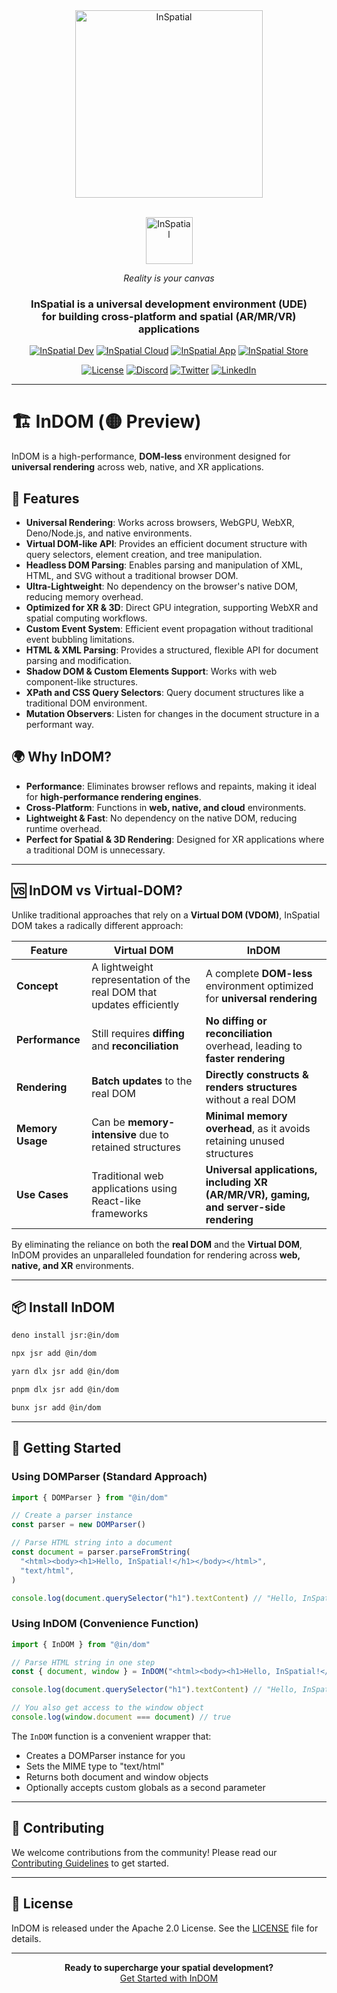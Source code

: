 <div align="center">
    <picture>
        <source media="(prefers-color-scheme: dark)" srcset="https://inspatial-storage.s3.eu-west-2.amazonaws.com/media/icon-brutal-light.svg">
        <source media="(prefers-color-scheme: light)" srcset="https://inspatial-storage.s3.eu-west-2.amazonaws.com/media/icon-brutal-dark.svg">
        <img src="https://inspatial-storage.s3.eu-west-2.amazonaws.com/media/icon-brutal-dark.svg" alt="InSpatial" width="300">
    </picture>

<br>
   <br>

<p align="center">
    <picture>
        <source media="(prefers-color-scheme: dark)" srcset="https://inspatial-storage.s3.eu-west-2.amazonaws.com/media/logo-light.svg">
        <source media="(prefers-color-scheme: light)" srcset="https://inspatial-storage.s3.eu-west-2.amazonaws.com/media/logo-dark.svg">
        <img src="https://inspatial-storage.s3.eu-west-2.amazonaws.com/media/logo-dark.svg" height="75" alt="InSpatial">
    </picture>
</p>

_Reality is your canvas_

<h3 align="center">
    InSpatial is a universal development environment (UDE) <br> for building cross-platform and spatial (AR/MR/VR) applications
</h3>

[![InSpatial Dev](https://inspatial-storage.s3.eu-west-2.amazonaws.com/media/dev-badge.svg)](https://www.inspatial.dev)
[![InSpatial Cloud](https://inspatial-storage.s3.eu-west-2.amazonaws.com/media/cloud-badge.svg)](https://www.inspatial.cloud)
[![InSpatial App](https://inspatial-storage.s3.eu-west-2.amazonaws.com/media/app-badge.svg)](https://www.inspatial.app)
[![InSpatial Store](https://inspatial-storage.s3.eu-west-2.amazonaws.com/media/store-badge.svg)](https://www.inspatial.store)

[![License](https://img.shields.io/badge/license-Apache%202.0-blue.svg)](https://opensource.org/licenses/Apache-2.0)
[![Discord](https://img.shields.io/badge/discord-join_us-5a66f6.svg?style=flat-square)](https://discord.gg/inspatiallabs)
[![Twitter](https://img.shields.io/badge/twitter-follow_us-1d9bf0.svg?style=flat-square)](https://twitter.com/inspatiallabs)
[![LinkedIn](https://img.shields.io/badge/linkedin-connect_with_us-0a66c2.svg?style=flat-square)](https://www.linkedin.com/company/inspatiallabs)

</div>

---

# 🏗️ InDOM (🟡 Preview)

InDOM is a high-performance, **DOM-less** environment designed for
**universal rendering** across web, native, and XR applications.

## 🚀 Features

- **Universal Rendering**: Works across browsers, WebGPU, WebXR, Deno/Node.js,
  and native environments.
- **Virtual DOM-like API**: Provides an efficient document structure with query
  selectors, element creation, and tree manipulation.
- **Headless DOM Parsing**: Enables parsing and manipulation of XML, HTML, and
  SVG without a traditional browser DOM.
- **Ultra-Lightweight**: No dependency on the browser's native DOM, reducing
  memory overhead.
- **Optimized for XR & 3D**: Direct GPU integration, supporting WebXR and
  spatial computing workflows.
- **Custom Event System**: Efficient event propagation without traditional event
  bubbling limitations.
- **HTML & XML Parsing**: Provides a structured, flexible API for document
  parsing and modification.
- **Shadow DOM & Custom Elements Support**: Works with web component-like
  structures.
- **XPath and CSS Query Selectors**: Query document structures like a
  traditional DOM environment.
- **Mutation Observers**: Listen for changes in the document structure in a
  performant way.

## 🌍 Why InDOM?

- **Performance**: Eliminates browser reflows and repaints, making it ideal for
  **high-performance rendering engines**.
- **Cross-Platform**: Functions in **web, native, and cloud** environments.
- **Lightweight & Fast**: No dependency on the native DOM, reducing runtime
  overhead.
- **Perfect for Spatial & 3D Rendering**: Designed for XR applications where a
  traditional DOM is unnecessary.

---

## 🆚 InDOM vs Virtual-DOM?

Unlike traditional approaches that rely on a **Virtual DOM (VDOM)**, InSpatial
DOM takes a radically different approach:

| Feature          | Virtual DOM                                                           | InDOM                                                                          |
| ---------------- | --------------------------------------------------------------------- | -------------------------------------------------------------------------------------- |
| **Concept**      | A lightweight representation of the real DOM that updates efficiently | A complete **DOM-less** environment optimized for **universal rendering**              |
| **Performance**  | Still requires **diffing** and **reconciliation**                     | **No diffing or reconciliation** overhead, leading to **faster rendering**             |
| **Rendering**    | **Batch updates** to the real DOM                                     | **Directly constructs & renders structures** without a real DOM                        |
| **Memory Usage** | Can be **memory-intensive** due to retained structures                | **Minimal memory overhead**, as it avoids retaining unused structures                  |
| **Use Cases**    | Traditional web applications using React-like frameworks              | **Universal applications, including XR (AR/MR/VR), gaming, and server-side rendering** |

By eliminating the reliance on both the **real DOM** and the **Virtual DOM**,
InDOM provides an unparalleled foundation for rendering across **web,
native, and XR** environments.

---

## 📦 Install InDOM

```bash
deno install jsr:@in/dom
```

```bash
npx jsr add @in/dom
```

```bash
yarn dlx jsr add @in/dom
```

```bash
pnpm dlx jsr add @in/dom
```

```bash
bunx jsr add @in/dom
```

---

## 🚀 Getting Started

### Using DOMParser (Standard Approach)
```js
import { DOMParser } from "@in/dom"

// Create a parser instance
const parser = new DOMParser()

// Parse HTML string into a document
const document = parser.parseFromString(
  "<html><body><h1>Hello, InSpatial!</h1></body></html>",
  "text/html",
)

console.log(document.querySelector("h1").textContent) // "Hello, InSpatial!"
```

### Using InDOM (Convenience Function)
```js
import { InDOM } from "@in/dom"

// Parse HTML string in one step
const { document, window } = InDOM("<html><body><h1>Hello, InSpatial!</h1></body></html>")

console.log(document.querySelector("h1").textContent) // "Hello, InSpatial!"

// You also get access to the window object
console.log(window.document === document) // true
```

The `InDOM` function is a convenient wrapper that:
- Creates a DOMParser instance for you
- Sets the MIME type to "text/html"
- Returns both document and window objects
- Optionally accepts custom globals as a second parameter

---

## 🤝 Contributing

We welcome contributions from the community! Please read our
[Contributing Guidelines](CONTRIBUTING.md) to get started.

---

## 📄 License

InDOM is released under the Apache 2.0 License. See the
[LICENSE](LICENSE) file for details.

---

<div align="center">
  <strong>Ready to supercharge your spatial development?</strong>
  <br>
  <a href="https://www.inspatial.dev">Get Started with InDOM</a>
</div>
